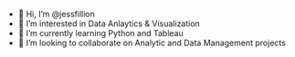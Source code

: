 - 👋 Hi, I’m @jessfillion
- 👀 I’m interested in Data Anlaytics & Visualization
- 🌱 I’m currently learning Python and Tableau
- 💞️ I’m looking to collaborate on Analytic and Data Management projects

<!---
jessfillion/jessfillion is a ✨ special ✨ repository because its `README.md` (this file) appears on your GitHub profile.
You can click the Preview link to take a look at your changes.
--->
